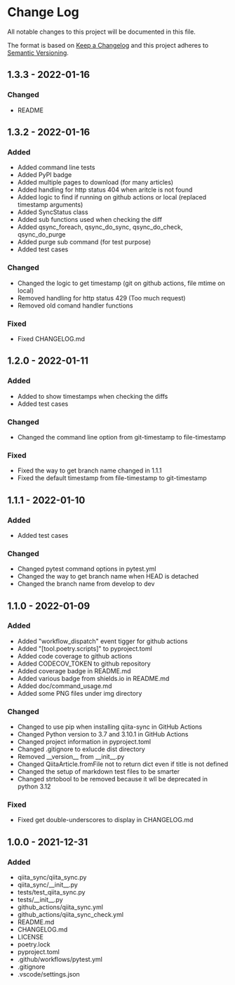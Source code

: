 <!--
# Change Log

Tags:

- Added          for new features.
- Changed        for changes in existing functionality.
- Deprecated     for soon-to-be removed features.
- Fixed          for any bug fixes.
- Security       in case of vulnerabilities.


Policy:

- Keep an Unreleased section at the top to track upcoming changes.
- YYYY-MM-DD for date format


# Semantic Versioning

- MAJOR version     when you make incompatible API changes,
- MINOR version     when you add functionality in a backwards compatible manner, and
- PATCH version     when you make backwards compatible bug fixes.

-->

# Change Log

All notable changes to this project will be documented in this file.

The format is based on [Keep a Changelog](http://keepachangelog.com/)
and this project adheres to [Semantic Versioning](http://semver.org/).

## 1.3.3 - 2022-01-16

### Changed

- README

## 1.3.2 - 2022-01-16

### Added

- Added command line tests
- Added PyPI badge
- Added multiple pages to download (for many articles)
- Added handling for http status 404 when aritcle is not found
- Added logic to find if running on github actions or local (replaced timestamp arguments)
- Added SyncStatus class
- Added sub functions used when checking the diff
- Added qsync_foreach, qsync_do_sync, qsync_do_check, qsync_do_purge
- Added purge sub command (for test purpose)
- Added test cases

### Changed

- Changed the logic to get timestamp (git on github actions, file mtime on local)
- Removed handling for http status 429 (Too much request)
- Removed old comand handler functions

### Fixed

- Fixed CHANGELOG.md

## 1.2.0 - 2022-01-11

### Added

- Added to show timestamps when checking the diffs
- Added test cases

### Changed

- Changed the command line option from git-timestamp to file-timestamp

### Fixed

- Fixed the way to get branch name changed in 1.1.1 
- Fixed the default timestamp from file-timestamp to git-timestamp

## 1.1.1 - 2022-01-10

### Added

- Added test cases

### Changed

- Changed pytest command options in pytest.yml
- Changed the way to get branch name when HEAD is detached
- Changed the branch name from develop to dev

## 1.1.0 - 2022-01-09

### Added

- Added "workflow_dispatch" event tigger for github actions
- Added "[tool.poetry.scripts]" to pyproject.toml
- Added code coverage to github actions
- Added CODECOV_TOKEN to github repository
- Added coverage badge in README.md
- Added various badge from shields.io in README.md
- Added doc/command_usage.md
- Added some PNG files under img directory

### Changed

- Changed to use pip when installing qiita-sync in GitHub Actions
- Changed Python version to 3.7 and 3.10.1 in GitHub Actions
- Changed project information in pyproject.toml
- Changed .gitignore to exlucde dist directory
- Removed \_\_version_\_ from \_\_init_\_.py 
- Changed QiitaArticle.fromFile not to return dict even if title is not defined
- Changed the setup of markdown test files to be smarter
- Changed strtobool to be removed because it wll be deprecated in python 3.12

### Fixed

- Fixed get double-underscores to display in CHANGELOG.md

## 1.0.0 - 2021-12-31

### Added

- qiita_sync/qiita_sync.py
- qiita_sync/\_\_init_\_.py
- tests/test_qiita_sync.py
- tests/\_\_init_\_.py
- github_actions/qiita_sync.yml
- github_actions/qiita_sync_check.yml
- README.md
- CHANGELOG.md
- LICENSE
- poetry.lock
- pyproject.toml
- .github/workflows/pytest.yml
- .gitignore
- .vscode/settings.json
